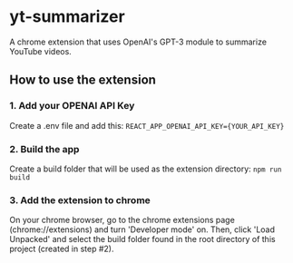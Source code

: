 # yt-summarizer

A chrome extension that uses OpenAI's GPT-3 module to summarize YouTube videos.

## How to use the extension

### 1. Add your OPENAI API Key

Create a .env file and add this:
`REACT_APP_OPENAI_API_KEY={YOUR_API_KEY}`

### 2. Build the app

Create a build folder that will be used as the extension directory:
`npm run build`

### 3. Add the extension to chrome

On your chrome browser, go to the chrome extensions page (chrome://extensions) and turn 'Developer mode' on. Then, click 'Load Unpacked' and select the build folder found in the root directory of this project (created in step #2).
